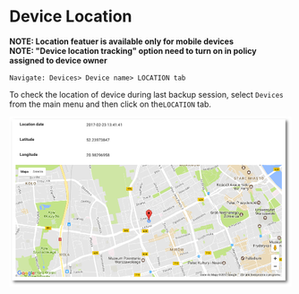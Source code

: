 # Device Location

**NOTE: Location featuer is available only for mobile devices  
NOTE: "Device location tracking" option need to turn on in policy assigned to device owner**

```text
Navigate: Devices> Device name> LOCATION tab
```

To check the location of device during last backup session, select `Devices` from the main menu and then click on the`LOCATION` tab.

![](../../.gitbook/assets/location_s%20%281%29.png)

